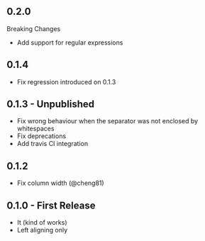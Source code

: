 ## 0.2.0

Breaking Changes

* Add support for regular expressions

## 0.1.4
* Fix regression introduced on 0.1.3

## 0.1.3 - Unpublished
* Fix wrong behaviour when the separator was not enclosed by whitespaces
* Fix deprecations
* Add travis CI integration

## 0.1.2
* Fix column width (@cheng81)

## 0.1.0 - First Release
* It (kind of works)
* Left aligning only
